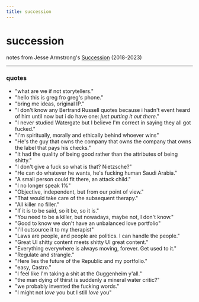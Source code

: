 ```yaml
---
title: succession
---
```


# succession

notes from Jesse Armstrong's [Succession](https://en.wikipedia.org/wiki/Succession_(TV_series)) (2018-2023)

---

### quotes
- "what are we if not storytellers."
- "hello this is greg fro greg's phone."
- "bring me ideas, original IP."
- "I don't know any Bertrand Russell quotes because i hadn't event heard of him until now but i do have one: *just putting it out there*."
- "I never studied Watergate but I believe I'm correct in saying they all got fucked."
- "I'm spiritually, morally and ethically behind whoever wins"
- "He's the guy that owns the company that owns the company that owns the label that pays his checks."
- "It had the quality of being good rather than the attributes of being shitty."
- "I don't give a fuck so what is that? Nietzsche?"
- "He can do whatever he wants, he's fucking human Saudi Arabia."
- "A small person could fit there, an attack child."
- "I no longer speak 1%"
- "Objective, independent, but from our point of view."
- "That would take care of the subsequent therapy."
- "All killer no filler."
- "If it is to be said, so it be, so it is."
- "You need to be a killer, but nowadays, maybe not, I don't know."
- "Good to know we don't have an unbalanced love portfolio"
- "I'll outsource it to my therapist"
- "Laws are people, and people are politics. I can handle the people."
- "Great UI shitty content meets shitty UI great content."
- "Everything everywhere is always moving, forever. Get used to it."
- "Regulate and strangle."
- "Here lies the future of the Republic and my portfolio."
- "easy, Castro."
- "I feel like I'm taking a shit at the Guggenheim y'all."
- "the man dying of thirst is suddenly a mineral water critic?"
- "we probably invented the fucking words."
- "I might not *love* you but I still *love* you"


